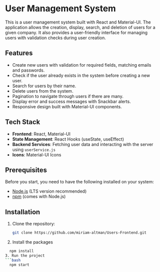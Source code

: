 # User Management System

This is a user management system built with React and Material-UI. The application allows the creation, display, search, and deletion of users for a given company. It also provides a user-friendly interface for managing users with validation checks during user creation.

## Features

- Create new users with validation for required fields, matching emails and passwords.
- Check if the user already exists in the system before creating a new user.
- Search for users by their name.
- Delete users from the system.
- Pagination to navigate through users if there are many.
- Display error and success messages with Snackbar alerts.
- Responsive design built with Material-UI components.

## Tech Stack

- **Frontend**: React, Material-UI
- **State Management**: React Hooks (useState, useEffect)
- **Backend Services**: Fetching user data and interacting with the server using `userService.js`
- **Icons**: Material-UI Icons

## Prerequisites

Before you start, you need to have the following installed on your system:

- [Node.js](https://nodejs.org/) (LTS version recommended)
- [npm](https://www.npmjs.com/) (comes with Node.js)

## Installation

1. Clone the repository:
   ```bash
   git clone https://github.com/miriam-altman/Users-Frontend.git
2. Install the packages
 ```bash
   npm install
3. Run the project
 ```bash
   npm start
